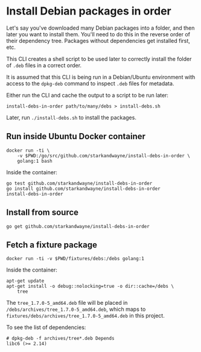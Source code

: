 # Install Debian packages in order

Let's say you've downloaded many Debian packages into a folder, and then later you want to install them. You'll need to do this in the reverse order of their dependency tree. Packages without dependencies get installed first, etc.

This CLI creates a shell script to be used later to correctly install the folder of `.deb` files in a correct order.

It is assumed that this CLI is being run in a Debian/Ubuntu environment with access to the `dpkg-deb` command to inspect `.deb` files for metadata.

Either run the CLI and cache the output to a script to be run later:

```plain
install-debs-in-order path/to/many/debs > install-debs.sh
```

Later, run `./install-debs.sh` to install the packages.

## Run inside Ubuntu Docker container

```plain
docker run -ti \
    -v $PWD:/go/src/github.com/starkandwayne/install-debs-in-order \
    golang:1 bash
```

Inside the container:

```plain
go test github.com/starkandwayne/install-debs-in-order
go install github.com/starkandwayne/install-debs-in-order
install-debs-in-order
```

## Install from source

```plain
go get github.com/starkandwayne/install-debs-in-order
```

## Fetch a fixture package

```plain
docker run -ti -v $PWD/fixtures/debs:/debs golang:1
```

Inside the container:

```plain
apt-get update
apt-get install -o debug::nolocking=true -o dir::cache=/debs \
    tree
```

The `tree_1.7.0-5_amd64.deb` file will be placed in `/debs/archives/tree_1.7.0-5_amd64.deb`, which maps to `fixtures/debs/archives/tree_1.7.0-5_amd64.deb` in this project.

To see the list of dependencies:

```plain
# dpkg-deb -f archives/tree*.deb Depends
libc6 (>= 2.14)
```
